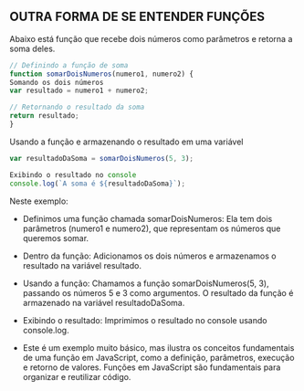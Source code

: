 ## OUTRA FORMA DE SE ENTENDER FUNÇÕES

Abaixo está função que recebe dois números como parâmetros e retorna a soma deles.

```js
// Definindo a função de soma
function somarDoisNumeros(numero1, numero2) {
Somando os dois números
var resultado = numero1 + numero2;

// Retornando o resultado da soma
return resultado;
}
```

Usando a função e armazenando o resultado em uma variável

```js
var resultadoDaSoma = somarDoisNumeros(5, 3);

Exibindo o resultado no console
console.log(`A soma é ${resultadoDaSoma}`);
```

Neste exemplo:

- Definimos uma função chamada somarDoisNumeros: Ela tem dois parâmetros (numero1 e numero2), que representam os números que queremos somar.

- Dentro da função: Adicionamos os dois números e armazenamos o resultado na variável resultado.

- Usando a função: Chamamos a função somarDoisNumeros(5, 3), passando os números 5 e 3 como argumentos. O resultado da função é armazenado na variável resultadoDaSoma.

- Exibindo o resultado: Imprimimos o resultado no console usando console.log.

- Este é um exemplo muito básico, mas ilustra os conceitos fundamentais de uma função em JavaScript, como a definição, parâmetros, execução e retorno de valores. Funções em JavaScript são fundamentais para organizar e reutilizar código.
